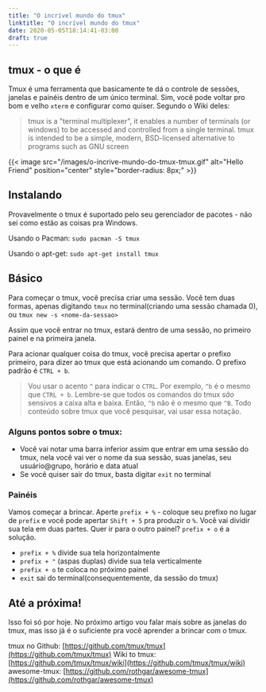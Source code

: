 ```yaml
---
title: "O incrível mundo do tmux"
linktitle: "O incrível mundo do tmux"
date: 2020-05-05T18:14:41-03:00
draft: true
---
```


## tmux - o que é

Tmux é uma ferramenta que basicamente te dá o controle de sessões, janelas e painéis dentro de um único terminal. Sim, você pode voltar pro bom e velho `xterm` e configurar como quiser. Segundo o Wiki deles:

> tmux is a "terminal multiplexer", it enables a number of terminals (or windows) to be accessed and controlled from a single terminal. tmux is intended to be a simple, modern, BSD-licensed alternative to programs such as GNU screen

{{< image src="/images/o-incrive-mundo-do-tmux-tmux.gif" alt="Hello Friend" position="center" style="border-radius: 8px;" >}}

## Instalando

Provavelmente o tmux é suportado pelo seu gerenciador de pacotes - não sei como estão as coisas pra Windows.

Usando o Pacman: `sudo pacman -S tmux`

Usando o apt-get: `sudo apt-get install tmux`

## Básico

Para começar o tmux, você precisa criar uma sessão. Você tem duas formas, apenas digitando `tmux` no terminal(criando uma sessão chamada 0), ou `tmux new -s <nome-da-sessao>`

Assim que você entrar no tmux, estará dentro de uma sessão, no primeiro painel e na primeira janela.

Para acionar qualquer coisa do tmux, você precisa apertar o prefixo primeiro, para dizer ao tmux que está acionando um comando. O prefixo padrão é `CTRL + b`.

> Vou usar o acento `^` para indicar o `CTRL`. Por exemplo, `^b` é o mesmo que `CTRL + b`. Lembre-se que todos os comandos do tmux *são* sensivos a caixa alta e baixa. Então, `^b` não é o mesmo que `^B`. Todo conteúdo sobre tmux que você pesquisar, vai usar essa notação.

### Alguns pontos sobre o tmux:

- Você vai notar uma barra inferior assim que entrar em uma sessão do tmux, nela você vai ver o nome da sua sessão, suas janelas, seu usuário@grupo, horário e data atual
- Se você quiser sair do tmux, basta digitar `exit` no terminal

### Painéis

Vamos começar a brincar. Aperte `prefix + %` - coloque seu prefixo no lugar de `prefix` e você pode apertar `Shift + 5` pra produzir o `%`. 
Você vai dividir sua tela em duas partes. Quer ir para o outro painel? `prefix + o` é a solução.

- `prefix + %` divide sua tela horizontalmente
- `prefix + "` (aspas duplas) divide sua tela verticalmente
- `prefix + o` te coloca no próximo painel
- `exit` sai do terminal(consequentemente, da sessão do tmux)

## Até a próxima!

Isso foi só por hoje. No próximo artigo vou falar mais sobre as janelas do tmux, mas isso já é o suficiente pra você aprender a brincar com o tmux.

tmux no Github: [https://github.com/tmux/tmux](https://github.com/tmux/tmux)
Wiki to tmux: [https://github.com/tmux/tmux/wiki](https://github.com/tmux/tmux/wiki)
awesome-tmux: [https://github.com/rothgar/awesome-tmux](https://github.com/rothgar/awesome-tmux)
